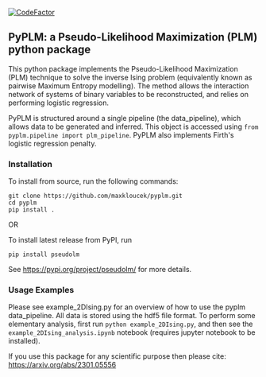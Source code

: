 [![CodeFactor](https://www.codefactor.io/repository/github/maxkloucek/pyplm/badge)](https://www.codefactor.io/repository/github/maxkloucek/pyplm)

## PyPLM: a Pseudo-Likelihood Maximization (PLM) python package

This python package implements the Pseudo-Likelihood Maximization (PLM) technique to solve the inverse Ising problem (equivalently known as pairwise Maximum Entropy modelling). The method allows the interaction network of systems of binary variables to be reconstructed, and relies on performing logistic regression.

PyPLM is structured around a single pipeline (the data_pipeline), which allows data to be generated and inferred. This object is accessed using ```from pyplm.pipeline import plm_pipeline```. PyPLM also implements Firth's logistic regression penalty.

### Installation

To install from source, run the following commands:
```
git clone https://github.com/maxkloucek/pyplm.git
cd pyplm
pip install .
```

OR

To install latest release from PyPI, run

```
pip install pseudolm
```

See https://pypi.org/project/pseudolm/ for more details.

### Usage Examples

Please see example_2DIsing.py for an overview of how to use the pyplm data_pipeline. All data is stored using the hdf5 file format. To perform some elementary analysis, first run `python example_2DIsing.py`, and then see the  `example_2DIsing_analysis.ipynb` notebook (requires jupyter notebook to be installed).

If you use this package for any scientific purpose then please cite: 
https://arxiv.org/abs/2301.05556
